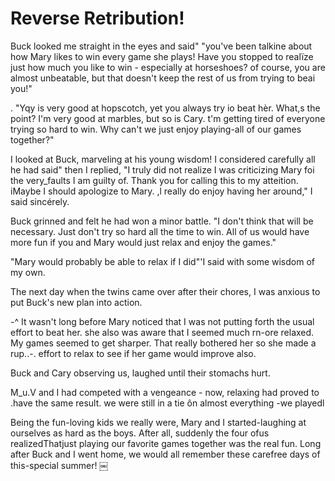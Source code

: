 Reverse Retribution!
====================

Buck looked me straight in the eyes and said" "you've been talkine about how Mary
likes to win every game she plays! Have you stopped to realïze just how much you like
to win - especially at horseshoes? of course, you are almost unbeatable, but that
doesn't keep the rest of us from trying to beai you!"

. "Yqy is very good at hopscotch, yet you always try io beat hèr. What,s the point?
I'm very good at marbles, but so is Cary. t'm getting tired of everyone trying so
hard to win. Why can't we just enjoy playing-all of our games together?"

I looked at Buck, marveling at his young wisdom! I considered carefully all he had
said" then I replied, "I truly did not realize I was criticizing Mary foi the
very_faults I am guilty of. Thank you for calling this to my atteition. iMaybe I
should apologize to Mary. ,l really do enjoy having her around," I said sincérely.

Buck grinned and felt he had won a minor battle. "I don't think that will be
necessary. Just don't try so hard all the time to win. All of us would have more fun
if you and Mary would just relax and enjoy the games."

"Mary would probably be able to relax if I did"'I said with some wisdom of my own.

The next day when the twins came over after their chores, I was anxious to put Buck's
new plan into action.

-^ It wasn't long before Mary noticed that I was not putting forth the usual effort
to beat her. she also was aware that I seemed much rn-ore relaxed. My games seemed to
get sharper. That really bothered her so she made a rup..-. effort to relax to see if
her game would improve also.

Buck and Cary observing us, laughed until their stomachs hurt.

M_u.V and I had competed with a vengeance - now, relaxing had proved to .have the
same result. we were still in a tie ôn almost everything -we playedl

Being the fun-loving kids we really were, Mary and I started-laughing at ourselves as
hard as the boys. After all, suddenly the four ofus realizedThatjust playing our
favorite games together was the real fun. Long after Buck and I went home, we would
all remember these carefree days of this-special summer!  ￼
